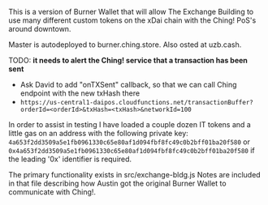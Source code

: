 This is a version of Burner Wallet that will allow The Exchange Building to
use many different custom tokens on the xDai chain with the Ching! PoS's
around downtown.

Master is autodeployed to burner.ching.store.
Also osted at uzb.cash.

TODO:
**it needs to alert the Ching! service that a transaction has been sent**
- Ask David to add "onTXSent" callback, so that we can call Ching endpoint with the new txHash there
- `https://us-central1-daipos.cloudfunctions.net/transactionBuffer?orderId=<orderId>&txHash=<txHash>&networkId=100`

In order to assist in testing I have loaded a couple dozen IT tokens and a
little gas on an address with the following private key:
`4a653f2dd3509a5e1fb0961330c65e80af1d094fbf8fc49c0b2bff01ba20f580` or `0x4a653f2dd3509a5e1fb0961330c65e80af1d094fbf8fc49c0b2bff01ba20f580` if the leading '0x' identifier is required.

The primary functionality exists in src/exchange-bldg.js
Notes are included in that file describing how Austin got the original Burner
Wallet to communicate with Ching!.
